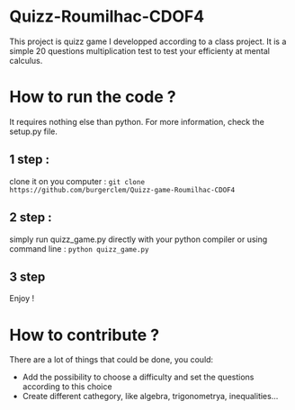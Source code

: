 # Quizz-Roumilhac-CDOF4

This project is quizz game I developped according to a class project. It is a simple 20 questions multiplication test to test your efficienty at mental calculus.

# How to run the code ?
It requires nothing else than python. For more information, check the setup.py file.

## 1 step :
clone it on you computer :
```git clone https://github.com/burgerclem/Quizz-game-Roumilhac-CDOF4```

## 2 step :
simply run quizz_game.py directly with your python compiler or using command line :
```python quizz_game.py```

## 3 step
Enjoy !

# How to contribute ?
There are a lot of things that could be done, you could:

- Add the possibility to choose a difficulty and set the questions according to this choice
- Create different cathegory, like algebra, trigonometrya, inequalities...